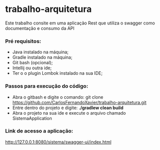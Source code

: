 # trabalho-arquitetura
Este trabalho consite em uma aplicação Rest que utiliza o swagger como documentação e consumo da API

### Pré requisitos:
- Java instalado na máquina;
- Gradle instalado na máquina;
- Git bash (opcional);
- Intellij ou outra ide;
- Ter o o plugin Lombok instalado na sua IDE;

### Passos para execução do código:
- Abra o gitbash e digite o comando: git clone https://github.com/CarlosFernandoXavier/trabalho-arquitetura.git
- Entre dentro do projeto e digite: **./gradlew clean build**
- Abra o projeto na sua ide e execute o arquivo chamado SistemaApplication

### Link de acesso a aplicação:
http://127.0.0.1:8080/sistema/swagger-ui/index.html

